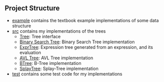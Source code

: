 ## Project Structure

- [example](./example/com) contains the textbook example implementations of some data structure
- [src](./src) contains my implementations of the trees
  - [Tree](./src/Tree.java): Tree interface
  - [Binary Search Tree](./src/BinarySearchTree.java): Binary Search Tree implementation
  - [ExprTree](./src/ExprTree.java): Expression tree generated from an expression, and its evaluation
  - [AVL Tree](./src/AVLTree.java): AVL Tree implementation
  - [BTree](./src/BTree.java): B-Tree implementation
  - [SplayTree](./src/SplayTree.java): Splay-Tree implementation
- [test](./test) contains some test code for my implementations